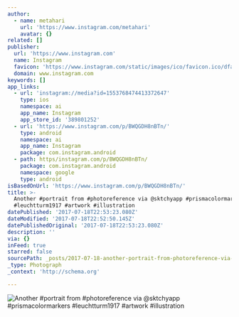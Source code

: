 ```yaml
---
author:
  - name: metahari
    url: 'https://www.instagram.com/metahari'
    avatar: {}
related: []
publisher:
  url: 'https://www.instagram.com'
  name: Instagram
  favicon: 'https://www.instagram.com/static/images/ico/favicon.ico/dfa85bb1fd63.ico'
  domain: www.instagram.com
keywords: []
app_links:
  - url: 'instagram://media?id=1553768474413372647'
    type: ios
    namespace: ai
    app_name: Instagram
    app_store_id: '389801252'
  - url: 'https://www.instagram.com/p/BWQGDH8nBTn/'
    type: android
    namespace: ai
    app_name: Instagram
    package: com.instagram.android
  - path: https/instagram.com/p/BWQGDH8nBTn/
    package: com.instagram.android
    namespace: google
    type: android
isBasedOnUrl: 'https://www.instagram.com/p/BWQGDH8nBTn/'
title: >-
  Another #portrait from #photoreference via @sktchyapp #prismacolormarkers
  #leuchtturm1917 #artwork #illustration
datePublished: '2017-07-18T22:53:23.080Z'
dateModified: '2017-07-18T22:52:50.145Z'
datePublishedOriginal: '2017-07-18T22:53:23.080Z'
description: ''
via: {}
inFeed: true
starred: false
sourcePath: _posts/2017-07-18-another-portrait-from-photoreference-via-sktchyapp-prism.md
_type: Photograph
_context: 'http://schema.org'

---
```

![Another #portrait from #photoreference via @sktchyapp #prismacolormarkers #leuchtturm1917 #artwork #illustration](https://scontent.cdninstagram.com/t51.2885-15/s640x640/sh0.08/e35/19764886_1340468952737369_998497342753603584_n.jpg)